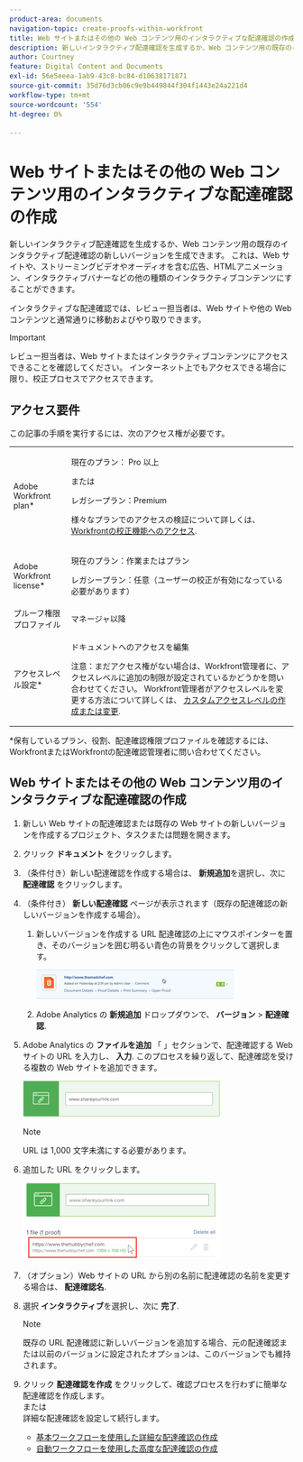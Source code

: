 ```yaml
---
product-area: documents
navigation-topic: create-proofs-within-workfront
title: Web サイトまたはその他の Web コンテンツ用のインタラクティブな配達確認の作成
description: 新しいインタラクティブ配達確認を生成するか、Web コンテンツ用の既存のインタラクティブ配達確認の新しいバージョンを生成できます。 これは、Web サイトや、ストリーミングビデオやオーディオを含む広告、HTMLアニメーション、インタラクティブバナーなどの他の種類のインタラクティブコンテンツにすることができます。
author: Courtney
feature: Digital Content and Documents
exl-id: 56e5eeea-1ab9-43c8-bc84-d10638171871
source-git-commit: 35d76d3cb06c9e9b449844f304f1443e24a221d4
workflow-type: tm+mt
source-wordcount: '554'
ht-degree: 0%

---
```


# Web サイトまたはその他の Web コンテンツ用のインタラクティブな配達確認の作成

新しいインタラクティブ配達確認を生成するか、Web コンテンツ用の既存のインタラクティブ配達確認の新しいバージョンを生成できます。 これは、Web サイトや、ストリーミングビデオやオーディオを含む広告、HTMLアニメーション、インタラクティブバナーなどの他の種類のインタラクティブコンテンツにすることができます。

インタラクティブな配達確認では、レビュー担当者は、Web サイトや他の Web コンテンツと通常通りに移動およびやり取りできます。

>[!IMPORTANT]
>
>レビュー担当者は、Web サイトまたはインタラクティブコンテンツにアクセスできることを確認してください。 インターネット上でもアクセスできる場合に限り、校正プロセスでアクセスできます。

## アクセス要件

この記事の手順を実行するには、次のアクセス権が必要です。

<table style="table-layout:auto"> 
 <col> 
 <col> 
 <tbody> 
  <tr> 
   <td role="rowheader">Adobe Workfront plan*</td> 
   <td> <p>現在のプラン： Pro 以上</p> <p>または</p> <p>レガシープラン：Premium</p> <p>様々なプランでのアクセスの検証について詳しくは、 <a href="/help/quicksilver/administration-and-setup/manage-workfront/configure-proofing/access-to-proofing-functionality.md" class="MCXref xref">Workfrontの校正機能へのアクセス</a>.</p> </td> 
  </tr> 
  <tr> 
   <td role="rowheader">Adobe Workfront license*</td> 
   <td> <p>現在のプラン：作業またはプラン</p> <p>レガシープラン：任意（ユーザーの校正が有効になっている必要があります）</p> </td> 
  </tr> 
  <tr> 
   <td role="rowheader">プルーフ権限プロファイル </td> 
   <td>マネージャ以降</td> 
  </tr> 
  <tr> 
   <td role="rowheader">アクセスレベル設定*</td> 
   <td> <p>ドキュメントへのアクセスを編集</p> <p>注意：まだアクセス権がない場合は、Workfront管理者に、アクセスレベルに追加の制限が設定されているかどうかを問い合わせてください。 Workfront管理者がアクセスレベルを変更する方法について詳しくは、 <a href="../../../administration-and-setup/add-users/configure-and-grant-access/create-modify-access-levels.md" class="MCXref xref">カスタムアクセスレベルの作成または変更</a>.</p> </td> 
  </tr> 
 </tbody> 
</table>

&#42;保有しているプラン、役割、配達確認権限プロファイルを確認するには、WorkfrontまたはWorkfrontの配達確認管理者に問い合わせてください。

## Web サイトまたはその他の Web コンテンツ用のインタラクティブな配達確認の作成

1. 新しい Web サイトの配達確認または既存の Web サイトの新しいバージョンを作成するプロジェクト、タスクまたは問題を開きます。
1. クリック **ドキュメント** をクリックします。
1. （条件付き）新しい配達確認を作成する場合は、 **新規追加**&#x200B;を選択し、次に **配達確認** をクリックします。

1. （条件付き） **新しい配達確認** ページが表示されます（既存の配達確認の新しいバージョンを作成する場合）。

   1. 新しいバージョンを作成する URL 配達確認の上にマウスポインターを置き、そのバージョンを囲む明るい青色の背景をクリックして選択します。

      ![Select_proof_by_selecting_light_blue_background.png](assets/select-proof-by-selecting-light-blue-background-350x52.png)


   1. Adobe Analytics の **新規追加** ドロップダウンで、 **バージョン** > **配達確認**.

1. Adobe Analytics の **ファイルを追加** 「 」セクションで、配達確認する Web サイトの URL を入力し、 **入力**.  このプロセスを繰り返して、配達確認を受ける複数の Web サイトを追加できます。

   ![proof_website.png](assets/proof-website-350x65.png)


   >[!NOTE]
   >
   > URL は 1,000 文字未満にする必要があります。

1. 追加した URL をクリックします。

   ![](assets/click-url-350x137.png)

1. （オプション）Web サイトの URL から別の名前に配達確認の名前を変更する場合は、 **配達確認名**.
1. 選択 **インタラクティブ**&#x200B;を選択し、次に **完了**.

   >[!NOTE]
   >
   >既存の URL 配達確認に新しいバージョンを追加する場合、元の配達確認または以前のバージョンに設定されたオプションは、このバージョンでも維持されます。

1. クリック **配達確認を作成** をクリックして、確認プロセスを行わずに簡単な配達確認を作成します。\
   または\
   詳細な配達確認を設定して続行します。

   * [基本ワークフローを使用した詳細な配達確認の作成](../../../review-and-approve-work/proofing/creating-proofs-within-workfront/configure-basic-proof-workflow.md)
   * [自動ワークフローを使用した高度な配達確認の作成](../../../review-and-approve-work/proofing/creating-proofs-within-workfront/create-automated-proof-workflow.md)

